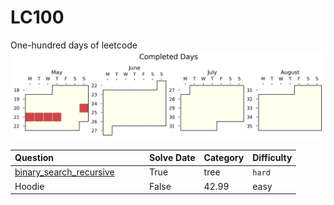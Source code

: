 # LC100
One-hundred days of leetcode
![sebas's progress xD)](./auto_assets/plot.png)

| Question  &nbsp;&nbsp;&nbsp;&nbsp;&nbsp;&nbsp;&nbsp;| Solve Date | Category | Difficulty |
|:----------|:-----------|:---------|:------------|
| [binary_search_recursive](./questions/binary_search/easy/binary_search_recursive.py) &nbsp;&nbsp;&nbsp;&nbsp;&nbsp;&nbsp;&nbsp;&nbsp;&nbsp;&nbsp;| True  | tree  | `hard`    |
| Hoodie                                                                               | False    | 42.99    | easy 

